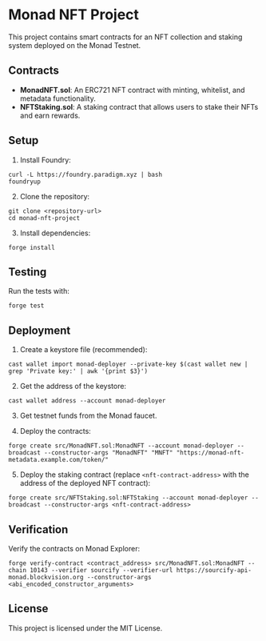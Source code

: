 # Monad NFT Project

This project contains smart contracts for an NFT collection and staking system deployed on the Monad Testnet.

## Contracts

- **MonadNFT.sol**: An ERC721 NFT contract with minting, whitelist, and metadata functionality.
- **NFTStaking.sol**: A staking contract that allows users to stake their NFTs and earn rewards.

## Setup

1. Install Foundry:
```
curl -L https://foundry.paradigm.xyz | bash
foundryup
```

2. Clone the repository:
```
git clone <repository-url>
cd monad-nft-project
```

3. Install dependencies:
```
forge install
```

## Testing

Run the tests with:
```
forge test
```

## Deployment

1. Create a keystore file (recommended):
```
cast wallet import monad-deployer --private-key $(cast wallet new | grep 'Private key:' | awk '{print $3}')
```

2. Get the address of the keystore:
```
cast wallet address --account monad-deployer
```

3. Get testnet funds from the Monad faucet.

4. Deploy the contracts:
```
forge create src/MonadNFT.sol:MonadNFT --account monad-deployer --broadcast --constructor-args "MonadNFT" "MNFT" "https://monad-nft-metadata.example.com/token/"
```

5. Deploy the staking contract (replace `<nft-contract-address>` with the address of the deployed NFT contract):
```
forge create src/NFTStaking.sol:NFTStaking --account monad-deployer --broadcast --constructor-args <nft-contract-address>
```

## Verification

Verify the contracts on Monad Explorer:
```
forge verify-contract <contract_address> src/MonadNFT.sol:MonadNFT --chain 10143 --verifier sourcify --verifier-url https://sourcify-api-monad.blockvision.org --constructor-args <abi_encoded_constructor_arguments>
```

## License

This project is licensed under the MIT License. 